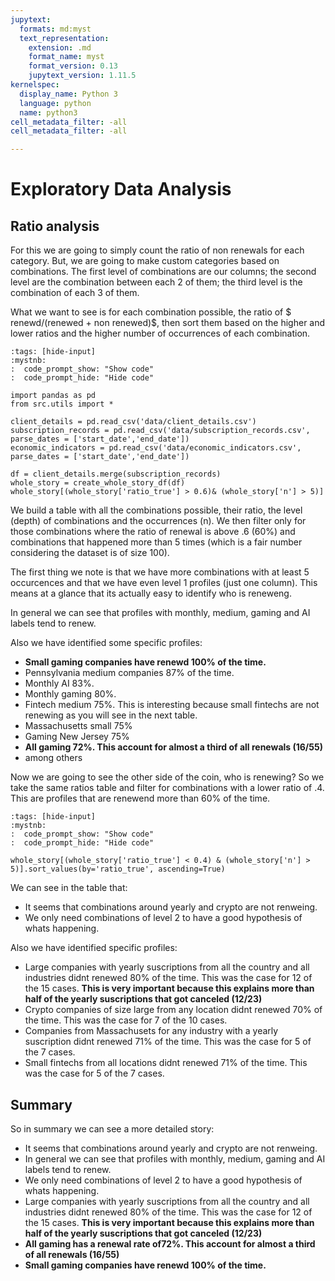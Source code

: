 ```yaml
---
jupytext:
  formats: md:myst
  text_representation:
    extension: .md
    format_name: myst
    format_version: 0.13
    jupytext_version: 1.11.5
kernelspec:
  display_name: Python 3
  language: python
  name: python3
cell_metadata_filter: -all
cell_metadata_filter: -all

---
```


# Exploratory Data Analysis

## Ratio analysis

For this we are going to simply count the ratio of non renewals for each category. But, we are going to make custom categories based on combinations. The first level of combinations are our columns; the second level are the combination between each 2 of them; the third level is the combination of each 3 of them.

What we want to see is for each combination possible, the ratio of $ renewd/(renewed + non renewed)$, then sort them based on the higher and lower ratios and the higher number of occurrences of each combination.


```{code-cell}
:tags: [hide-input]
:mystnb:
:  code_prompt_show: "Show code"
:  code_prompt_hide: "Hide code"

import pandas as pd
from src.utils import *

client_details = pd.read_csv('data/client_details.csv')
subscription_records = pd.read_csv('data/subscription_records.csv', parse_dates = ['start_date','end_date'])
economic_indicators = pd.read_csv('data/economic_indicators.csv', parse_dates = ['start_date','end_date'])

df = client_details.merge(subscription_records)
whole_story = create_whole_story_df(df)
whole_story[(whole_story['ratio_true'] > 0.6)& (whole_story['n'] > 5)]

```

We build a table with all the combinations possible, their ratio, the level (depth) of combinations and the occurrences (n). We then filter only for those combinations where the ratio of renewal is above .6 (60%) and combinations that happened more than 5 times (which is a fair number considering the dataset is of size 100).

The first thing we note is that we have more combinations with at least 5 occurcences and that we have even level 1 profiles (just one column). This means at a glance that its actually easy to identify who is reneweng.

In general we can see that profiles with monthly, medium, gaming and AI labels tend to renew.

Also we have identified some specific profiles:
+ **Small gaming companies have renewd 100% of the time.**
+ Pennsylvania medium companies 87% of the time.
+ Monthly AI 83%.
+ Monthly gaming 80%.
+ Fintech medium 75%. This is interesting because small fintechs are not renewing as you will see in the next table.
+ Massachusetts small 75%
+ Gaming New Jersey	75%
+ **All gaming 72%. This account for almost a third of all renewals (16/55)**
+ among others

Now we are going to see the other side of the coin, who is renewing? So we take the same ratios table and filter for combinations with a lower ratio of .4. This are profiles that are renewend more than 60% of the time.

```{code-cell}
:tags: [hide-input]
:mystnb:
:  code_prompt_show: "Show code"
:  code_prompt_hide: "Hide code"

whole_story[(whole_story['ratio_true'] < 0.4) & (whole_story['n'] > 5)].sort_values(by='ratio_true', ascending=True)
```

We can see in the table that:
+ It seems that combinations around yearly and crypto are not renweing.
+ We only need combinations of level 2 to have a good hypothesis of whats happening.

Also we have identified specific profiles:
+ Large companies with yearly suscriptions from all the country and all industries didnt renewed 80% of the time. This was the case for 12 of the 15 cases. **This is very important because this explains more than half of the yearly suscriptions that got canceled (12/23)**
+ Crypto companies of size large from any location didnt renewed 70% of the time. This was the case for 7 of the 10 cases.
+ Companies from Massachusets for any industry with a yearly suscription didnt renewed 71% of the time. This was the case for 5 of the 7 cases.
+ Small fintechs from all locations didnt renewed 71% of the time. This was the case for 5 of the 7 cases.

## Summary

So in summary we can see a more detailed story:

+ It seems that combinations around yearly and crypto are not renweing.
+ In general we can see that profiles with monthly, medium, gaming and AI labels tend to renew.
+ We only need combinations of level 2 to have a good hypothesis of whats happening.
+ Large companies with yearly suscriptions from all the country and all industries didnt renewed 80% of the time. This was the case for 12 of the 15 cases. **This is very important because this explains more than half of the yearly suscriptions that got canceled (12/23)**
+ **All gaming has a renewal rate of72%. This account for almost a third of all renewals (16/55)**
+ **Small gaming companies have renewd 100% of the time.**